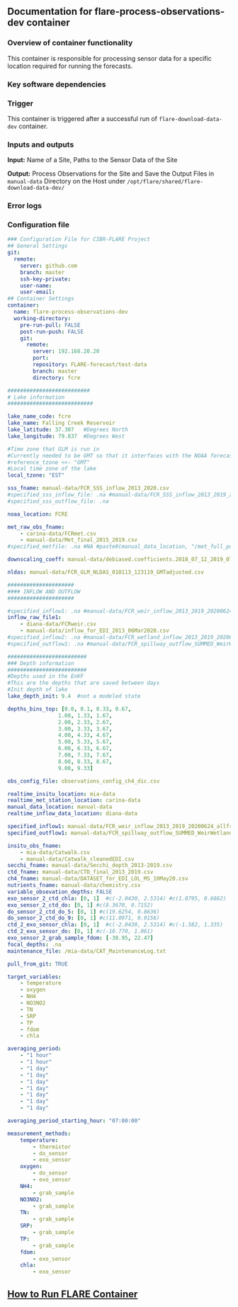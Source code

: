 ## Documentation for flare-process-observations-dev container

### Overview of container functionality

This container is responsible for processing sensor data for a specific location required for running the forecasts.

### Key software dependencies

### Trigger

This container is triggered after a successful run of `flare-download-data-dev` container. 

### Inputs and outputs

**Input:** Name of a Site, Paths to the Sensor Data of the Site

**Output:** Process Observations for the Site and Save the Output Files in `manual-data` Directory on the Host under `/opt/flare/shared/flare-download-data-dev/`

### Error logs

### Configuration file

```yaml
### Configuration File for CIBR-FLARE Project
## General Settings
git:
  remote:
    server: github.com
    branch: master
    ssh-key-private:
    user-name:
    user-email:
## Container Settings
container:
  name: flare-process-observations-dev
  working-directory:
    pre-run-pull: FALSE
    post-run-push: FALSE
    git:
      remote:
        server: 192.168.20.20
        port:
        repository: FLARE-forecast/test-data
        branch: master
        directory: fcre

##########################
# Lake information
###########################

lake_name_code: fcre
lake_name: Falling Creek Reservoir
lake_latitude: 37.307   #Degrees North
lake_longitude: 79.837  #Degrees West

#Time zone that GLM is run in
#Currently needed to be GMT so that it interfaces with the NOAA forecast
#reference_tzone <<- "GMT"
#Local time zone of the lake
local_tzone: "EST"

sss_fname: manual-data/FCR_SSS_inflow_2013_2020.csv
#specified_sss_inflow_file: .na #manual-data/FCR_SSS_inflow_2013_2019_20200701_allfractions_2DOCpools.csv
#specified_sss_outflow_file: .na

noaa_location: FCRE

met_raw_obs_fname:
    - carina-data/FCRmet.csv
    - manual-data/Met_final_2015_2019.csv
#specified_metfile: .na #NA #paste0(manual_data_location, "/met_full_postQAQC.csv")

downscaling_coeff: manual-data/debiased.coefficients.2018_07_12_2019_07_11.RData

nldas: manual-data/FCR_GLM_NLDAS_010113_123119_GMTadjusted.csv

#####################
#### INFLOW AND OUTFLOW
#####################

#specified_inflow1: .na #manual-data/FCR_weir_inflow_2013_2019_20200624_allfractions_2poolsDOC.csv
inflow_raw_file1:
    - diana-data/FCRweir.csv
    - manual-data/inflow_for_EDI_2013_06Mar2020.csv
#specified_inflow2: .na #manual-data/FCR_wetland_inflow_2013_2019_20200713_allfractions_2DOCpools.csv
#specified_outflow1: .na #manual-data/FCR_spillway_outflow_SUMMED_WeirWetland_2013_2019_20200615.csv

#########################
### Depth information
#########################
#Depths used in the EnKF
#This are the depths that are saved between days
#Init depth of lake
lake_depth_init: 9.4  #not a modeled state

depths_bins_top: [0.0, 0.1, 0.33, 0.67,
                1.00, 1.33, 1.67,
                2.00, 2.33, 2.67,
                3.00, 3.33, 3.67,
                4.00, 4.33, 4.67,
                5.00, 5.33, 5.67,
                6.00, 6.33, 6.67,
                7.00, 7.33, 7.67,
                8.00, 8.33, 8.67,
                9.00, 9.33]

obs_config_file: observations_config_ch4_dic.csv

realtime_insitu_location: mia-data
realtime_met_station_location: carina-data
manual_data_location: manual-data
realtime_inflow_data_location: diana-data

specified_inflow1: manual-data/FCR_weir_inflow_2013_2019_20200624_allfractions_2poolsDOC.csv
specified_outflow1: manual-data/FCR_spillway_outflow_SUMMED_WeirWetland_2013_2019_20200615.csv

insitu_obs_fname:
    - mia-data/Catwalk.csv
    - manual-data/Catwalk_cleanedEDI.csv
secchi_fname: manual-data/Secchi_depth_2013-2019.csv
ctd_fname: manual-data/CTD_final_2013_2019.csv
ch4_fname: manual-data/DATASET_for_EDI_LOL_MS_10May20.csv
nutrients_fname: manual-data/chemistry.csv
variable_obsevation_depths: FALSE
exo_sensor_2_ctd_chla: [0, 1]  #c(-2.0430, 2.5314) #c(1.8795, 0.6662)
exo_sensor_2_ctd_do: [0, 1] #c(8.3670, 0.7152)
do_sensor_2_ctd_do_5: [0, 1] #c(19.6254, 0.8636)
do_sensor_2_ctd_do_9: [0, 1] #c(11.0971, 0.9156)
ctd_2_exo_sensor_chla: [0, 1]  #c(-2.0430, 2.5314) #c(-1.582, 1.335)
ctd_2_exo_sensor_do: [0, 1] #c(-10.770, 1.061)
exo_sensor_2_grab_sample_fdom: [-38.95, 22.47]
focal_depths: .na
maintenance_file: /mia-data/CAT_MaintenanceLog.txt

pull_from_git: TRUE

target_variables:
    - temperature
    - oxygen
    - NH4
    - NO3NO2
    - TN
    - SRP
    - TP
    - fdom
    - chla

averaging_period:
    - "1 hour"
    - "1 hour"
    - "1 day"
    - "1 day"
    - "1 day"
    - "1 day"
    - "1 day"
    - "1 day"
    - "1 day"

averaging_period_starting_hour: "07:00:00"

measurement_methods:
    temperature:
        - thermistor
        - do_sensor
        - exo_sensor
    oxygen:
        - do_sensor
        - exo_sensor
    NH4:
        - grab_sample
    NO3NO2:
        - grab_sample
    TN:
        - grab_sample
    SRP:
        - grab_sample
    TP:
        - grab_sample
    fdom:
        - exo_sensor
    chla:
        - exo_sensor
```

## [How to Run FLARE Container](https://github.com/FLARE-forecast/FLARE/wiki/How-to-Run-FLARE-Containers)